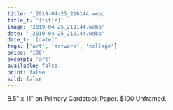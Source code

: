 ```yaml
---
title: '_2019-04-25_210144.webp'
title_t: '[title]'
image: '2019-04-25_210144.webp'
date: '_2019-04-25_210144.webp'
date_t: '[date]'
tags: ['art', 'artwork', 'collage']
price: '100'
excerpt: 'art'
available: false
print: false
sold: false
---
```



8.5″ x 11″ on Primary Cardstock Paper.
$100 Unframed.
